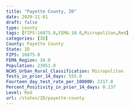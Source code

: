```yaml
---
title: "Payette County, ID"
date: 2020-11-01
draft: false
type: county
tags: [FIPS:16075.0,FEMA:10.0,Micropolitan,Red]
categories: [ID]
County: Payette County
State: ID
FIPS: 16075.0
FEMA_Region: 10.0
Population: 23951.0
NCHS_Urban_Rural_Classification: Micropolitan
Tests_in_prior_14_days: 555.0
Fourteen_day_test_rate_per_100000: 2317.0
Percent_Positivity_in_prior_14_days: 0.137
Level: Red
url: /states/ID/payette-county
---
```



